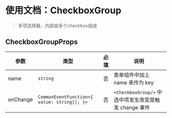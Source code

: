 # 使用文档：CheckboxGroup
> 多项选择器，内部由多个checkbox组成


## CheckboxGroupProps

| 参数 | 类型 | 必填 | 说明 |
| --- | --- | :---: | --- |
| name | `string` | 否 | 表单组件中加上 name 来作为 key |
| onChange | `CommonEventFunction<{ value: string[]; }>` | 否 | `<CheckboxGroup/>` 中选中项发生改变是触发 change 事件 |
